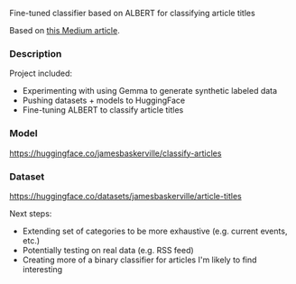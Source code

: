 Fine-tuned classifier based on ALBERT for classifying article titles

Based on [this Medium article](https://towardsdatascience.com/fine-tune-smaller-transformer-models-text-classification-77cbbd3bf02b).

### Description
Project included:
- Experimenting with using Gemma to generate synthetic labeled data
- Pushing datasets + models to HuggingFace
- Fine-tuning ALBERT to classify article titles

### Model
https://huggingface.co/jamesbaskerville/classify-articles

### Dataset
https://huggingface.co/datasets/jamesbaskerville/article-titles



Next steps:
- Extending set of categories to be more exhaustive (e.g. current events, etc.)
- Potentially testing on real data (e.g. RSS feed)
- Creating more of a binary classifier for articles I'm likely to find interesting